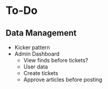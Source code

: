 # To-Do 

## Data Management
- Kicker pattern
- Admin Dashboard
    - View finds before tickets?
    - User data
    - Create tickets
    - Approve articles before posting

